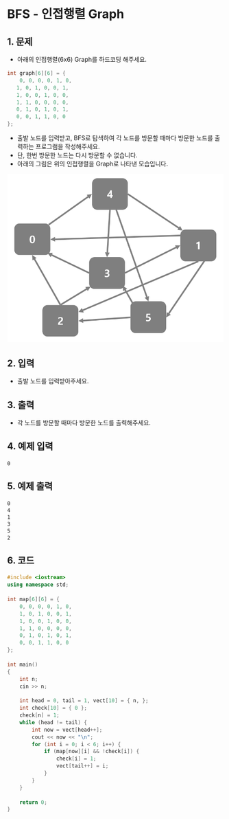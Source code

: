 # BFS - 인접행렬 Graph #

## 1. 문제

- 아래의 인접행렬(6x6) Graph를 하드코딩 해주세요.

```c++
int graph[6][6] = {
	0, 0, 0, 0, 1, 0,
   1, 0, 1, 0, 0, 1,
   1, 0, 0, 1, 0, 0,
   1, 1, 0, 0, 0, 0,
   0, 1, 0, 1, 0, 1,
   0, 0, 1, 1, 0, 0
};
```

- 출발 노드를 입력받고, BFS로 탐색하여 각 노드를 방문할 때마다 방문한 노드를 출력하는 프로그램을 작성해주세요.
- 단, 한번 방문한 노드는 다시 방문할 수 없습니다.
- 아래의 그림은 위의 인접행렬을 Graph로 나타낸 모습입니다.

<img src="./Graph03.png" alt="Graph" style="zoom:77%;" />

## 2. 입력

- 출발 노드를 입력받아주세요.

## 3. 출력
- 각 노드를 방문할 때마다 방문한 노드를 출력해주세요.

## 4. 예제 입력
```
0
```

## 5. 예제 출력
```
0
4
1
3
5
2
```

## 6. 코드

```c++
#include <iostream>
using namespace std;

int map[6][6] = {
    0, 0, 0, 0, 1, 0,
    1, 0, 1, 0, 0, 1,
    1, 0, 0, 1, 0, 0,
    1, 1, 0, 0, 0, 0,
    0, 1, 0, 1, 0, 1,
    0, 0, 1, 1, 0, 0
};

int main()
{
    int n;
    cin >> n;

    int head = 0, tail = 1, vect[10] = { n, };
    int check[10] = { 0 };
    check[n] = 1;
    while (head != tail) {
        int now = vect[head++];
        cout << now << "\n";
        for (int i = 0; i < 6; i++) {
            if (map[now][i] && !check[i]) {
                check[i] = 1;
                vect[tail++] = i;
            }
        }
    }

    return 0;
}
```
